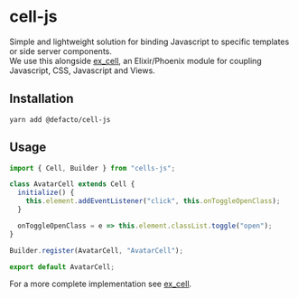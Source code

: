 # cell-js

Simple and lightweight solution for binding Javascript to specific templates or side server components.  
We use this alongside [ex_cell](https://github.com/DefactoSoftware/ex_cell), an Elixir/Phoenix module for coupling Javascript, CSS, Javascript and Views.

## Installation

```
yarn add @defacto/cell-js
```

## Usage

```js
import { Cell, Builder } from "cells-js";

class AvatarCell extends Cell {
  initialize() {
    this.element.addEventListener("click", this.onToggleOpenClass);
  }

  onToggleOpenClass = e => this.element.classList.toggle("open");
}

Builder.register(AvatarCell, "AvatarCell");

export default AvatarCell;
```

For a more complete implementation see [ex_cell](https://github.com/DefactoSoftware/ex_cell).
